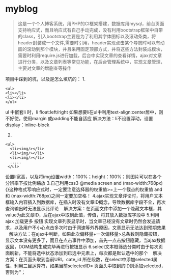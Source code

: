 # myblog
> 这是一个个人博客系统，用PHP的CI框架搭建，数据库用mysql，前台页面支持响应式，而且响应式有自己手动完成，没有利用bootstrap框架中自带的class，引入bootstrap主要是为了利用其字体图标以及滚动条类，将header封装成一个文件,需要时引用，header实现点击某个导航时可以有动画的滚动到那个模块，并且采用固定顶部方式，并将这些方法封装成模块，需要时利用require.js进行加载，后台中实现文章的查看详情，ajax对文章进行分类，以及文章列表等常见功能，在后台管理系统中，实现文章管理，主要对文章的增删查等操作

项目中踩到的坑，以及是怎么填坑的：
1. 
```
<ul>
<li></li>
<li></li>
</ul>
```
ul 中嵌套li 时，li float:left/right 如果想要li在ul中利用text-align:center居中，则不好使，使用margin 或padding不能自适应
解决方法：li不设置浮动，设置display：inline-block

2.
```
<ul>
  <li><img/></li>
  <li><img/></li>
  <li><img/></li>
  .....
 </ul>
```
设置li宽高，以及将img设置width：100%；height：100%；则图片可以在各个分辨率下按比例缩放
3.自己利用css3 @media screen and (max-width:768px){}这种格式写响应式时，一定要注意选择器的权重值>=上一个截点的权重值 and和 (max-width:768px)之间一定要加空格！
4.ajax实现文章评论时，将用户文本框输入内容插入到数据库，在插入时没有文章ID概念，导致数据库字段不全，再次查询输出时无法显示此评论
    解决方案：在页面文件中添加一个隐藏文本框，其value为此文章ID，后在ajax中取到此值，传值，将其放入数据库字段中
5.利用ajax 加载更多 按钮 实现文章列表显示时，当文章已经没有文章时仍然会发送请求，以及用户不小心点击多次时由于网速等外界原因，文章显示无法达到预期效果
    解决方法：在ajax中判断，如果此次偏移量+一次偏移量>总条数则隐藏按钮，显示文本没有更多了，而且在点击事件中添加，首先一点击按钮隐藏，当ajax数据返回，DOM结构生成完毕再进行按钮显示
6.select文本框筛选分类时由于每次页面刷新，不能将选中状态添加到已选中元素上，每次都是默认选中的那个
    解决方案：在页面头取到当前URI，cate_id 所在段数，在select中添加selected属性，利用三目运算符，如果当前selectedID= 页面头中取到的ID则添加selected，否则为‘’；
